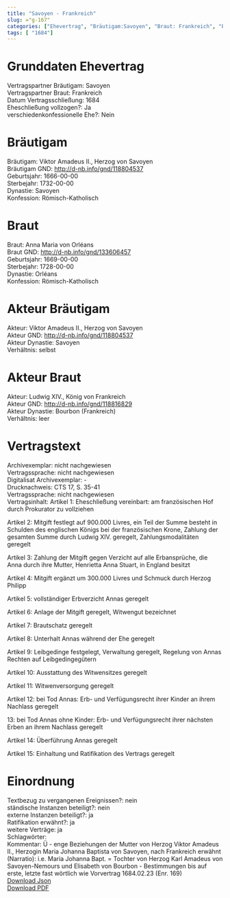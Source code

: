 ```yaml
---
title: "Savoyen - Frankreich"
slug: ="g-167"
categories: ["Ehevertrag", "Bräutigam:Savoyen", "Braut: Frankreich", "Eheschließung vollzogen?:Ja", "verschiedenkonfessionelle Ehe?:Nein", "Dynastie Bräutigam:Savoyen", "Akteur Bräutigam:Viktor Amadeus II., Herzog von Savoyen", "Akteur Braut:Ludwig XIV., König von Frankreich", "Textbezug?:nein", "Ständisch?:nein", "Ratifikation?:ja", "Sonstiges?:ja", "Bräutigam:Savoyen", "Braut: Frankreich"]
tags: [ "1684"]
---
```

<!--more-->

# Grunddaten Ehevertrag

Vertragspartner Bräutigam: Savoyen<br>
Vertragspartner Braut: Frankreich<br>
Datum Vertragsschließung: 1684<br>
Eheschließung vollzogen?: Ja<br>
verschiedenkonfessionelle Ehe?: Nein<br>
# Bräutigam

Bräutigam: Viktor Amadeus II., Herzog von Savoyen<br>
Bräutigam GND: http://d-nb.info/gnd/118804537<br>
Geburtsjahr: 1666-00-00<br>
Sterbejahr: 1732-00-00<br>
Dynastie: Savoyen<br>
Konfession: Römisch-Katholisch<br>
# Braut

Braut: Anna Maria von Orléans<br>
Braut GND: http://d-nb.info/gnd/133606457<br>
Geburtsjahr: 1669-00-00<br>
Sterbejahr: 1728-00-00<br>
Dynastie: Orléans<br>
Konfession: Römisch-Katholisch<br>
# Akteur Bräutigam

Akteur: Viktor Amadeus II., Herzog von Savoyen<br>
Akteur GND: http://d-nb.info/gnd/118804537<br>
Akteur Dynastie: Savoyen<br>
Verhältnis: selbst<br>
# Akteur Braut

Akteur: Ludwig XIV., König von Frankreich<br>
Akteur GND: http://d-nb.info/gnd/118816829<br>
Akteur Dynastie: Bourbon (Frankreich)<br>
Verhältnis: leer<br>
# Vertragstext

Archivexemplar: nicht nachgewiesen<br>
Vertragssprache: nicht nachgewiesen<br>
Digitalisat Archivexemplar: -<br>
Drucknachweis: CTS 17, S. 35-41<br>
Vertragssprache: nicht nachgewiesen<br>
Vertragsinhalt: Artikel 1: Eheschließung vereinbart: am französischen Hof durch Prokurator zu vollziehen

Artikel 2: Mitgift festlegt auf 900.000 Livres, ein Teil der Summe besteht in Schulden des englischen Königs bei der französischen Krone, Zahlung der gesamten Summe durch Ludwig XIV. geregelt, Zahlungsmodalitäten geregelt

Artikel 3: Zahlung der Mitgift gegen Verzicht auf alle Erbansprüche, die Anna durch ihre Mutter, Henrietta Anna Stuart, in England besitzt

Artikel 4: Mitgift ergänzt um 300.000 Livres und Schmuck durch Herzog Philipp

Artikel 5: vollständiger Erbverzicht Annas geregelt

Artikel 6: Anlage der Mitgift geregelt, Witwengut bezeichnet  

Artikel 7: Brautschatz geregelt

Artikel 8: Unterhalt Annas während der Ehe geregelt

Artikel 9: Leibgedinge festgelegt, Verwaltung geregelt, Regelung von Annas Rechten auf Leibgedingegütern

Artikel 10: Ausstattung des Witwensitzes geregelt

Artikel 11: Witwenversorgung geregelt

Artikel 12: bei Tod Annas: Erb- und Verfügungsrecht ihrer Kinder an ihrem Nachlass geregelt

13: bei Tod Annas ohne Kinder: Erb- und Verfügungsrecht ihrer nächsten Erben an ihrem Nachlass geregelt

Artikel 14: Überführung Annas geregelt

Artikel 15: Einhaltung und Ratifikation des Vertrags geregelt<br>
# Einordnung

Textbezug zu vergangenen Ereignissen?: nein<br>
ständische Instanzen beteiligt?: nein<br>
externe Instanzen beteiligt?: ja<br>
Ratifikation erwähnt?: ja<br>
weitere Verträge: ja<br>
Schlagwörter: <br>
Kommentar: Ü - enge Beziehungen der Mutter von Herzog Viktor Amadeus II., Herzogin Maria Johanna Baptista von Savoyen, nach Frankreich erwähnt (Narratio): i.e. Maria Johanna Bapt. = Tochter von Herzog Karl Amadeus von Savoyen-Nemours und Elisabeth von Bourbon - Bestimmungen bis auf erste, letzte fast wörtlich wie Vorvertrag 1684.02.23 (Enr. 169)<br>
[Download Json](/vertraege/vertrag-167.json)<br>
[Download PDF](/vertraege/v43.pdf)